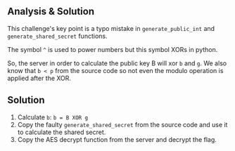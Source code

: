 ## Analysis & Solution
This challenge's key point is a typo mistake in `generate_public_int` and `generate_shared_secret` functions.

The symbol `^` is used to power numbers but this symbol XORs in python.

So, the server in order to calculate the public key B will xor `b` and `g`. We also know that `b < p` from the source code so not even the modulo operation is applied after the XOR.

## Solution
1. Calculate `b`: `b = B XOR g`
2. Copy the faulty `generate_shared_secret` from the source code and use it to calculate the shared secret.
3. Copy the AES decrypt function from the server and decrypt the flag.

